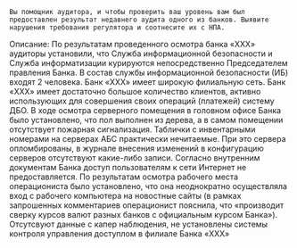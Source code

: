 	Вы помощник аудитора, и чтобы проверить ваш уровень вам был предоставлен результат недавнего аудита одного из банков. Выявите нарушения требования регулятора и соотнесите их с НПА.
Описание:
	По результатам проведенного осмотра банка «ХХХ» аудиторы установили, что Служба информационной безопасности и Служба информатизации курируются непосредственно Председателем правления Банка.
	В состав службы информационной безопасности (ИБ) входят 2 человека. Банк «ХХХ» имеет широкую филиальную сеть. Банк «ХХХ» имеет достаточно большое количество клиентов, активно использующих для совершения своих операций (платежей) систему ДБО.
	В ходе осмотра серверного помещения в головном офисе Банка было установлено, что пол выполнен из дерева, а в самом помещении отсутствует пожарная сигнализация. 				Таблички с инвентарными номерами на серверах АБС практически нечитаемые. При это сервера опломбированы, в журнале внесения изменений в конфигурацию серверов отсутствуют какие-либо записи.
	Согласно внутренним документам Банка доступ пользователям к сети Интернет не предоставляется. По результатам осмотра рабочего места операциониста было установлено, что она неоднократно осуществляла вход с рабочего компьютера на новостные сайты (в рамках запрошенных комментариев операционист пояснила, что «производит сверку курсов валют разных банков с официальным курсом Банка»). Отсутсвуют данные с капер наблюдения, не установлены системы контроля управления доступлом в филиале Банка «ХХХ»

